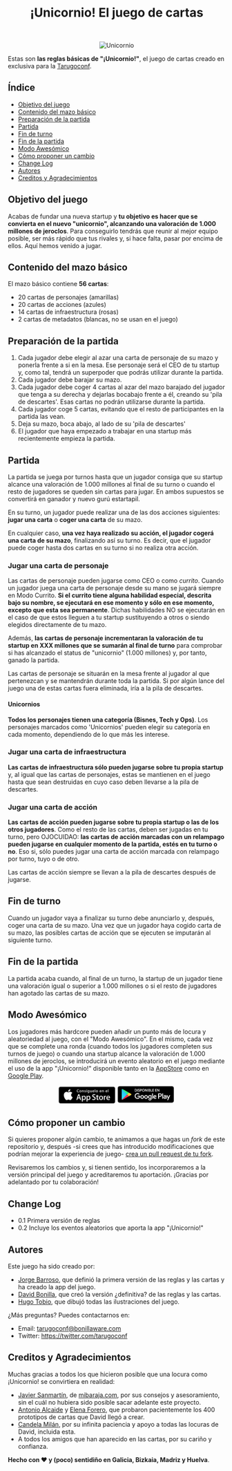 <h1 align="center">¡Unicornio! El juego de cartas</h1> <br>
<p align="center">
    <img alt="Unicornio" title="Manfred" src="https://github.com/tarugoconf/unicornio_reglas/blob/master/header.png?raw=true" width="200">
</p>

Estas son **las reglas básicas de "¡Unicornio!"**, el juego de cartas creado en exclusiva para la [Tarugoconf](https://www.tarugoconf.com/).

## Índice

-   [Objetivo del juego](#objetivo-del-juego)
-   [Contenido del mazo básico](#contenido-del-mazo-básico)
-   [Preparación de la partida](#preparación-de-la-partida)
-   [Partida](#partida)
-   [Fin de turno](#fin-de-turno)
-   [Fin de la partida](#fin-de-la-partida)
-   [Modo Awesómico](#modo-awesómico)
-   [Cómo proponer un cambio](#cómo-proponer-un-cambio)
-   [Change Log](#change-log)
-   [Autores](#autores)
-   [Creditos y Agradecimientos](#creditos-y-agradecimientos)

## Objetivo del juego

Acabas de fundar una nueva startup y **tu objetivo es hacer que se convierta en el nuevo "unicornio", alcanzando una valoración de 1.000 millones de jeroclos**. Para conseguirlo tendrás que reunir al mejor equipo posible, ser más rápido que tus rivales y, si hace falta, pasar por encima de ellos. Aquí hemos venido a jugar.

## Contenido del mazo básico

El mazo básico contiene **56 cartas**:

-   20 cartas de personajes (amarillas)
-   20 cartas de acciones (azules)
-   14 cartas de infraestructura (rosas)
-   2 cartas de metadatos (blancas, no se usan en el juego)

## Preparación de la partida

1.  Cada jugador debe elegir al azar una carta de personaje de su mazo y ponerla frente a si en la mesa. Ese personaje será el CEO de tu startup y, como tal, tendrá un superpoder que podrás utilizar durante la partida.
2.  Cada jugador debe barajar su mazo.
3.  Cada jugador debe coger 4 cartas al azar del mazo barajado del jugador que tenga a su derecha y dejarlas bocabajo frente a él, creando su 'pila de descartes'. Esas cartas no podrán utilizarse durante la partida.
4.  Cada jugador coge 5 cartas, evitando que el resto de participantes en la partida las vean.
5.  Deja su mazo, boca abajo, al lado de su 'pila de descartes'
6.  El jugador que haya empezado a trabajar en una startup más recientemente empieza la partida.

## Partida

La partida se juega por turnos hasta que un jugador consiga que su startup alcance una valoración de 1.000 millones al final de su turno o cuando el resto de jugadores se queden sin cartas para jugar. En ambos supuestos se convertirá en ganador y nuevo gurú estartapil.

En su turno, un jugador puede realizar una de las dos acciones siguientes: **jugar una carta** o **coger una carta** de su mazo.

En cualquier caso, **una vez haya realizado su acción, el jugador cogerá una carta de su mazo**, finalizando así su turno. Es decir, que el jugador puede coger hasta dos cartas en su turno si no realiza otra acción.

### Jugar una carta de personaje

Las cartas de personaje pueden jugarse como CEO o como _currito_. Cuando un jugador juega una carta de personaje desde su mano se jugará siempre en Modo Currito. **Si el currito tiene alguna habilidad especial, descrita bajo su nombre, se ejecutará en ese momento y sólo en ese momento, excepto que esta sea permanente**. Dichas habilidades NO se ejecutarán en el caso de que estos lleguen a tu startup sustituyendo a otros o siendo elegidos directamente de tu mazo.

Además, **las cartas de personaje incrementaran la valoración de tu startup en XXX millones que se sumarán al final de turno** para comprobar si has alcanzado el status de "unicornio" (1.000 millones) y, por tanto, ganado la partida.

Las cartas de personaje se situarán en la mesa frente al jugador al que pertenezcan y se mantendrán durante toda la partida. Si por algún lance del juego una de estas cartas fuera eliminada, iría a la pila de descartes.

#### Unicornios

**Todos los personajes tienen una categoría (Bisnes, Tech y Ops)**. Los personajes marcados como 'Unicornios' pueden elegir su categoría en cada momento, dependiendo de lo que más les interese.

### Jugar una carta de infraestructura

**Las cartas de infraestructura sólo pueden jugarse sobre tu propia startup** y, al igual que las cartas de personajes, estas se mantienen en el juego hasta que sean destruidas en cuyo caso deben llevarse a la pila de descartes.

### Jugar una carta de acción

**Las cartas de acción pueden jugarse sobre tu propia startup o las de los otros jugadores**. Como el resto de las cartas, deben ser jugadas en tu turno, pero OJOCUIDAO: **las cartas de acción marcadas con un relampago pueden jugarse en cualquier momento de la partida, estés en tu turno o no**. Eso si, sólo puedes jugar una carta de acción marcada con relampago por turno, tuyo o de otro.

Las cartas de acción siempre se llevan a la pila de descartes después de jugarse.

## Fin de turno

Cuando un jugador vaya a finalizar su turno debe anunciarlo y, después, coger una carta de su mazo. Una vez que un jugador haya cogido carta de su mazo, las posibles cartas de acción que se ejecuten se imputarán al siguiente turno.

## Fin de la partida

La partida acaba cuando, al final de un turno, la startup de un jugador tiene una valoración igual o superior a 1.000 millones o si el resto de jugadores han agotado las cartas de su mazo.

## Modo Awesómico

Los jugadores más hardcore pueden añadir un punto más de locura y aleatoriedad al juego, con el "Modo Awesómico". En el mismo, cada vez que se complete una ronda (cuando todos los jugadores completen sus turnos de juego) o cuando una startup alcance la valoración de 1.000 millones de jeroclos, se introducirá un evento aleatorio en el juego mediante el uso de la app "¡Unicornio!" disponible tanto en la [AppStore](https://apps.apple.com/es/app/unicornio/id1483220208?l=es&ls=1) como en [Google Play](https://play.google.com/store/apps/details?id=com.bonillaware.unicorn&hl=es-419).

<p align="center">
   <a href="https://apps.apple.com/es/app/unicornio/id1483220208?l=es&ls=1" target="_blank"><img alt="Unicornio" title="Manfred" src="apple-appstore-badge.png?raw=true" height="42"></a>
   <a href="https://play.google.com/store/apps/details?id=com.bonillaware.unicorn&hl=es-419" target="_blank"><img alt="Unicornio" title="Manfred" src="new-google-play-badge.png?raw=true" height="42"></a>
</p>

## Cómo proponer un cambio

Si quieres proponer algún cambio, te animamos a que hagas un _fork_ de este repositorio y, después -si crees que has introducido modificaciones que podrían mejorar la experiencia de juego- [crea un pull request de tu fork](https://help.github.com/articles/creating-a-pull-request-from-a-fork/).

Revisaremos los cambios y, si tienen sentido, los incorporaremos a la versión principal del juego y acreditaremos tu aportación. ¡Gracias por adelantado por tu colaboración!

## Change Log

-   0.1 Primera versión de reglas
-   0.2 Incluye los eventos aleatorios que aporta la app "¡Unicornio!"

## Autores

Este juego ha sido creado por:

-   [Jorge Barroso](https://twitter.com/flipper83), que definió la primera versión de las reglas y las cartas y ha creado la app del juego.
-   [David Bonilla](https://twitter.com/david_bonilla), que creó la versión ¿definitiva? de las reglas y las cartas.
-   [Hugo Tobio](https://twitter.com/HugoTobio), que dibujó todas las ilustraciones del juego.

¿Más preguntas? Puedes contactarnos en:

-   Email: tarugoconf@bonillaware.com
-   Twitter: <https://twitter.com/tarugoconf>

## Creditos y Agradecimientos

Muchas gracias a todos los que hicieron posible que una locura como ¡Unicornio! se convirtiera en realidad:

-   [Javier Sanmartín](https://twitter.com/javisam), de [mibaraja.com](http://www.mibaraja.com/), por sus consejos y asesoramiento, sin el cuál no hubiera sido posible sacar adelante este proyecto.
-   [Antonio Alcaide](https://twitter.com/a_alcaide) y [Elena Forero](https://twitter.com/ElenaF_86), que probaron pacientemente los 400 prototipos de cartas que David llegó a crear.
-   [Candela Milán](https://twitter.com/candelamd), por su infinita paciencia y apoyo a todas las locuras de David, incluida esta.
-   A todos los amigos que han aparecido en las cartas, por su cariño y confianza.

**Hecho con ❤️ y (poco) sentidiño en Galicia, Bizkaia, Madriz y Huelva**.
